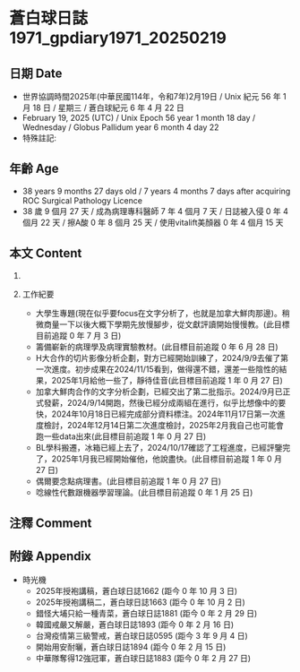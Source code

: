 [_metadata_:encoding]: - "utf-8"
[_metadata_:language]: - "zh-Hant-TW"
[_metadata_:fileformat]: - "markdown"
[_metadata_:MIME_type]: - "text/plain"
[_metadata_:markdown_version]: - "commonmark version 0.30"
[_metadata_:markdown_spec]: - "https://spec.commonmark.org/0.30/"

# 蒼白球日誌1971_gpdiary1971_20250219 #

## 日期 Date ##

* 世界協調時間2025年(中華民國114年，令和7年)2月19日 / Unix 紀元 56 年 1 月 18 日 / 星期三 / 蒼白球紀元 6 年 4 月 22 日
* February 19, 2025 (UTC) / Unix Epoch 56 year 1 month 18 day / Wednesday / Globus Pallidum year 6 month 4 day 22
* 特殊註記:

## 年齡 Age ##

* 38 years 9 months 27 days old / 7 years 4 months 7 days after acquiring ROC Surgical Pathology Licence
* 38 歲 9 個月 27 天 / 成為病理專科醫師 7 年 4 個月 7 天 / 日誌被入侵 0 年 4 個月 22 天 / 擦A酸 0 年 8 個月 25 天 / 使用vitalift美顏器 0 年 4 個月 15 天

## 本文 Content ##

1. 

2. 工作紀要

    - 大學生專題(現在似乎要focus在文字分析了，也就是加拿大鮮肉那邊)。稍微商量一下以後大概下學期先放慢腳步，從文獻評讀開始慢慢教。(此目標目前追蹤 0 年 7 月 3 日)
    - 籌備嶄新的病理學及病理實驗教材。(此目標目前追蹤 0 年 6 月 28 日)
    - H大合作的切片影像分析企劃，對方已經開始訓練了，2024/9/9去催了第一次進度。初步成果在2024/11/15看到，做得還不錯，還差一些陰性的結果，2025年1月給他一些了，靜待佳音(此目標目前追蹤 1 年 0 月 27 日)
    - 加拿大鮮肉合作的文字分析企劃，已經交出了第二批指示。2024/9月已正式發薪，2024/9/14開跑，然後已經分成兩組在進行，似乎比想像中的要快，2024年10月18日已經完成部分資料標注。2024年11月17日第一次進度檢討，2024年12月14日第二次進度檢討，2025年2月我自己也可能會跑一些data出來(此目標目前追蹤 1 年 0 月 27 日)
    - BL學科搬遷，冰箱已經上去了，2024/10/17確認了工程進度，已經評鑒完了，2025年1月我已經開始催他，他說盡快。(此目標目前追蹤 1 年 0 月 27 日)
    - 偶爾要念點病理書。(此目標目前追蹤 1 年 0 月 27 日)
    - 唸線性代數跟機器學習理論。(此目標目前追蹤 0 年 1 月 25 日)

## 注釋 Comment ##


## 附錄 Appendix ##

* 時光機
    - 2025年授袍講稿，蒼白球日誌1662 (距今 0 年 10 月 3 日)
    - 2025年授袍講稿二，蒼白球日誌1663 (距今 0 年 10 月 2 日)
    - 錯怪大埔只給一種青菜，蒼白球日誌1881 (距今 0 年 2 月 29 日)
    - 韓國戒嚴又解嚴，蒼白球日誌1893 (距今 0 年 2 月 16 日)
    - 台灣疫情第三級警戒，蒼白球日誌0595 (距今 3 年 9 月 4 日)
    - 開始用安耐曬，蒼白球日誌1894 (距今 0 年 2 月 15 日)
    - 中華隊奪得12強冠軍，蒼白球日誌1883 (距今 0 年 2 月 27 日)
